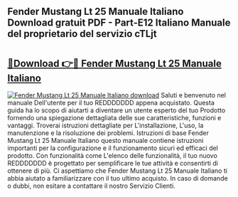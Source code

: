 ## Fender Mustang Lt 25 Manuale Italiano Download gratuit PDF - Part-E12 Italiano Manuale del proprietario del servizio cTLjt

# <h2><a href="http://dfh1lo2.blite.top/?on=Fender+Mustang+Lt+25+Manuale+Italiano">🔗Download 👉🔴 Fender Mustang Lt 25 Manuale Italiano</a></h2>

[![Fender Mustang Lt 25 Manuale Italiano download](https://i.imgur.com/lujVjoI.png)](http://dfh1lo2.blite.top/?on=Fender+Mustang+Lt+25+Manuale+Italiano)
Saluti e benvenuto nel manuale Dell'utente per il tuo REDDDDDDD appena acquistato. Questa guida ha lo scopo di aiutarti a diventare un utente esperto del tuo Prodotto fornendo una spiegazione dettagliata delle sue caratteristiche, funzioni e vantaggi. Troverai istruzioni dettagliate per L'installazione, L'uso, la manutenzione e la risoluzione dei problemi. Istruzioni di base Fender Mustang Lt 25 Manuale Italiano questo manuale contiene istruzioni importanti per la configurazione e il funzionamento sicuri ed efficaci del prodotto. Con funzionalità come L'elenco delle funzionalità, il tuo nuovo REDDDDDDD è progettato per semplificare le tue attività e consentirti di ottenere di più. Ci aspettiamo che Fender Mustang Lt 25 Manuale Italiano ti abbia aiutato a familiarizzare con il tuo ultimo acquisto. In caso di domande o dubbi, non esitare a contattare il nostro Servizio Clienti.
